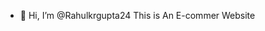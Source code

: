 - 👋 Hi, I’m @Rahulkrgupta24
This is An E-commer Website
<!---
Rahulkrgupta24/Rahulkrgupta24 is a ✨ special ✨ repository because its `README.md` (this file) appears on your GitHub profile.
You can click the Preview link to take a look at your changes.
--->
